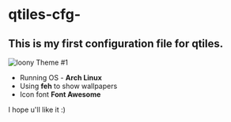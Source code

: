 # qtiles-cfg-

This is my first configuration file for qtiles.
-------------
![loony Theme #1](https://i.imgur.com/RE0qzGd.png)

- Running OS - **Arch Linux**
- Using **feh** to show wallpapers
- Icon font **Font Awesome**

I hope u'll like it :)

